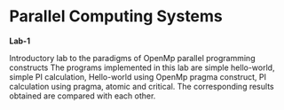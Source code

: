 # Parallel Computing Systems
**Lab-1**

  Introductory lab to the paradigms of OpenMp parallel programming constructs
  The programs implemented in this lab are simple hello-world, simple PI calculation, Hello-world using OpenMp pragma construct, PI calculation using pragma, atomic and critical.
  The corresponding results obtained are compared with each other.
